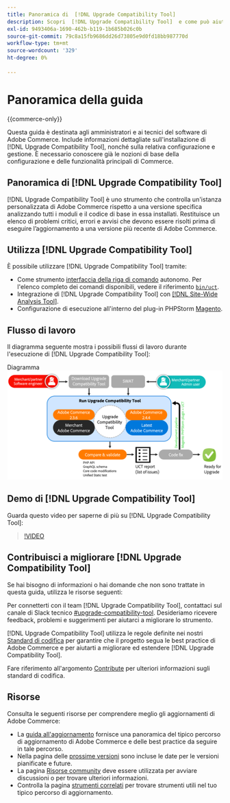 ```yaml
---
title: Panoramica di  [!DNL Upgrade Compatibility Tool]
description: Scopri  [!DNL Upgrade Compatibility Tool]  e come può aiutarti con il tuo progetto Adobe Commerce.
exl-id: 9493406a-1690-462b-b119-1b685b026c0b
source-git-commit: 79c8a15fb9686dd26d73805e9d0fd18bb987770d
workflow-type: tm+mt
source-wordcount: '329'
ht-degree: 0%

---
```


# Panoramica della guida

{{commerce-only}}

Questa guida è destinata agli amministratori e ai tecnici del software di Adobe Commerce. Include informazioni dettagliate sull&#39;installazione di [!DNL Upgrade Compatibility Tool], nonché sulla relativa configurazione e gestione. È necessario conoscere già le nozioni di base della configurazione e delle funzionalità principali di Commerce.

## Panoramica di [!DNL Upgrade Compatibility Tool]

[!DNL Upgrade Compatibility Tool] è uno strumento che controlla un&#39;istanza personalizzata di Adobe Commerce rispetto a una versione specifica analizzando tutti i moduli e il codice di base in essa installati. Restituisce un elenco di problemi critici, errori e avvisi che devono essere risolti prima di eseguire l’aggiornamento a una versione più recente di Adobe Commerce.

## Utilizza [!DNL Upgrade Compatibility Tool]

È possibile utilizzare [!DNL Upgrade Compatibility Tool] tramite:

- Come strumento [interfaccia della riga di comando](../upgrade-compatibility-tool/run.md) autonomo. Per l&#39;elenco completo dei comandi disponibili, vedere il riferimento [`bin/uct`](../../tools/reference/uct.md).
- Integrazione di [!DNL Upgrade Compatibility Tool] con [[!DNL Site-Wide Analysis Tool]](../upgrade-compatibility-tool/integrate-analysis-tool.md).
- Configurazione di esecuzione all&#39;interno del plug-in PHPStorm [ Magento](../upgrade-compatibility-tool/run-configuration-phpstorm-plugin.md).

## Flusso di lavoro

Il diagramma seguente mostra i possibili flussi di lavoro durante l&#39;esecuzione di [!DNL Upgrade Compatibility Tool]:

Diagramma ![[!DNL Upgrade Compatibility Tool]](../../assets/upgrade-guide/uct-diagram-v5.png)

## Demo di [!DNL Upgrade Compatibility Tool]

Guarda questo video per saperne di più su [!DNL Upgrade Compatibility Tool]:

>[!VIDEO](https://video.tv.adobe.com/v/344384?quality=12&captions=ita)

## Contribuisci a migliorare [!DNL Upgrade Compatibility Tool]

Se hai bisogno di informazioni o hai domande che non sono trattate in questa guida, utilizza le risorse seguenti:

Per connetterti con il team [!DNL Upgrade Compatibility Tool], contattaci sul canale di Slack tecnico [#upgrade-compatibility-tool](https://magentocommeng.slack.com/archives/C019Y143U9F). Desideriamo ricevere feedback, problemi e suggerimenti per aiutarci a migliorare lo strumento.

[!DNL Upgrade Compatibility Tool] utilizza le regole definite nei nostri [Standard di codifica](https://developer.adobe.com/commerce/php/coding-standards/) per garantire che il progetto segua le best practice di Adobe Commerce e per aiutarti a migliorare ed estendere [!DNL Upgrade Compatibility Tool].

Fare riferimento all&#39;argomento [Contribute](https://developer.adobe.com/commerce/php/coding-standards/contributing/) per ulteriori informazioni sugli standard di codifica.

## Risorse

Consulta le seguenti risorse per comprendere meglio gli aggiornamenti di Adobe Commerce:

- La [guida all&#39;aggiornamento](../overview.md) fornisce una panoramica del tipico percorso di aggiornamento di Adobe Commerce e delle best practice da seguire in tale percorso.
- Nella pagina delle [prossime versioni](https://experienceleague.adobe.com/it/docs/commerce-operations/release/planning/schedule) sono incluse le date per le versioni pianificate e future.
- La pagina [Risorse community](https://developer.adobe.com/commerce/contributor/community/) deve essere utilizzata per avviare discussioni o per trovare ulteriori informazioni.
- Controlla la pagina [strumenti correlati](../upgrade-compatibility-tool/related-tools.md) per trovare strumenti utili nel tuo tipico percorso di aggiornamento.
